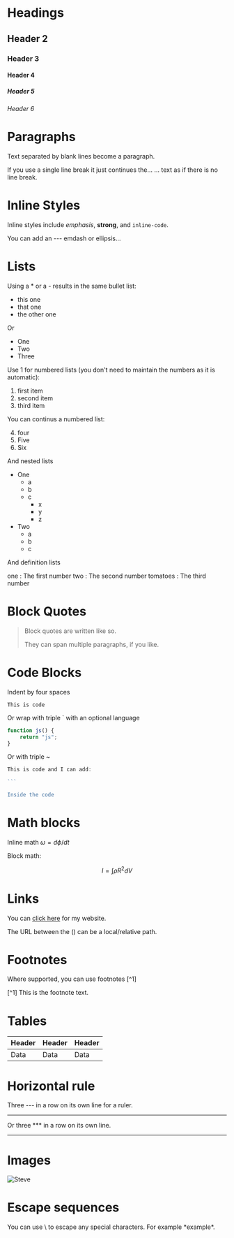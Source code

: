 # Headings

## Header 2

### Header 3

#### Header 4

##### Header 5

###### Header 6

# Paragraphs

Text separated by blank lines become a paragraph.

If you use a single line break it just continues the...
... text as if there is no line break.

# Inline Styles

Inline styles include *emphasis*, **strong**, and `inline-code`.

You can add an --- emdash or ellipsis...

<div class="page-break"></div>

# Lists

Using a * or a - results in the same bullet list:

  * this one
  * that one
  * the other one

Or

- One
- Two
- Three

Use 1 for numbered lists (you don't need to maintain the numbers as it is automatic):

 1. first item
 1. second item
 1. third item

You can continus a numbered list:

4. four
4. Five
4. Six

And nested lists

- One
  - a
  - b
  - c
    - x
    - y
    - z
- Two
  - a
  - b
  - c

And definition lists

one
  : The first number
two
  : The second number
tomatoes
  : The third number

# Block Quotes

> Block quotes are written like so.
>
> They can span multiple paragraphs,
> if you like.

# Code Blocks

Indent by four spaces

    This is code

Or wrap with triple ` with an optional language

```js
function js() {
    return "js";
}
```

Or with triple ~

~~~js
This is code and I can add:

```

Inside the code
~~~

# Math blocks

Inline math $\omega = d\phi / dt$

Block math:

$$I = \int \rho R^{2} dV$$

# Links

You can [click here](https://www.stevefenton.co.uk/) for my website.

The URL between the () can be a local/relative path.

# Footnotes

Where supported, you can use footnotes [^1]

[^1] This is the footnote text.


# Tables

| Header | Header | Header |
|--------|--------|--------|
| Data   | Data   | Data   |


# Horizontal rule

Three --- in a row on its own line for a ruler.

---

Or three *** in a row on its own line.

***

# Images

![Steve](steve-sq.jpg "It's Steve")

# Escape sequences

You can use \ to escape any special characters. For example \*example\*.
